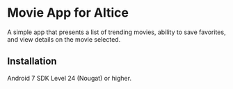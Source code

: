 # Movie App for Altice

A simple app that presents a list of trending movies, ability to save favorites, and view details on the movie selected. 

## Installation

Android 7 SDK Level 24 (Nougat) or higher.
